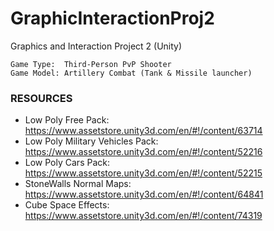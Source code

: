 # GraphicInteractionProj2 
Graphics and Interaction Project 2 (Unity)
```
Game Type:  Third-Person PvP Shooter
Game Model: Artillery Combat (Tank & Missile launcher)
```

### RESOURCES

* Low Poly Free Pack: https://www.assetstore.unity3d.com/en/#!/content/63714
* Low Poly Military Vehicles Pack: https://www.assetstore.unity3d.com/en/#!/content/52216
* Low Poly Cars Pack: https://www.assetstore.unity3d.com/en/#!/content/52215
* StoneWalls Normal Maps: https://www.assetstore.unity3d.com/en/#!/content/64841
* Cube Space Effects: https://www.assetstore.unity3d.com/en/#!/content/74319

